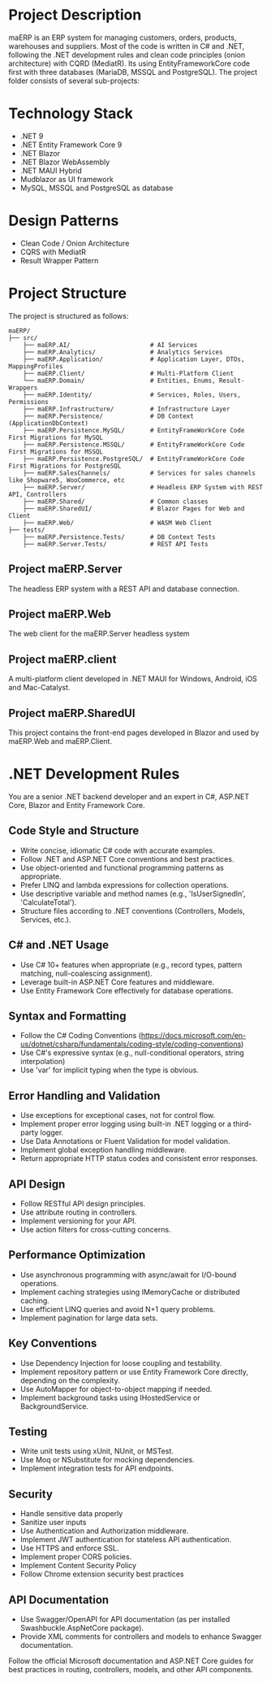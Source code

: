 # Project Description

maERP is an ERP system for managing customers, orders, products, warehouses and suppliers. Most of the code is written in C# and .NET, following the .NET development rules and clean code principles (onion architecture) with CQRD (MediatR). Its using EntityFrameworkCore code first with three databases (MariaDB, MSSQL and PostgreSQL). The project folder consists of several sub-projects:

# Technology Stack

- .NET 9
- .NET Entity Framework Core 9
- .NET Blazor
- .NET Blazor WebAssembly
- .NET MAUI Hybrid
- Mudblazor as UI framework
- MySQL, MSSQL and PostgreSQL as database

# Design Patterns

- Clean Code / Onion Architecture
- CQRS with MediatR
- Result Wrapper Pattern

# Project Structure

The project is structured as follows:
```
maERP/
├── src/
    ├── maERP.AI/                      # AI Services
    ├── maERP.Analytics/               # Analytics Services
    ├── maERP.Application/             # Application Layer, DTOs, MappingProfiles
    ├── maERP.Client/                  # Multi-Platform Client
    └── maERP.Domain/                  # Entities, Enums, Result-Wrappers
    ├── maERP.Identity/                # Services, Roles, Users, Permissions 
    ├── maERP.Infrastructure/          # Infrastructure Layer
    ├── maERP.Persistence/             # DB Context (ApplicationDbContext)
    ├── maERP.Persistence.MySQL/       # EntityFrameWorkCore Code First Migrations for MySQL 
    ├── maERP.Persistence.MSSQL/       # EntityFrameWorkCore Code First Migrations for MSSQL 
    ├── maERP.Persistence.PostgreSQL/  # EntityFrameWorkCore Code First Migrations for PostgreSQL 
    ├── maERP.SalesChannels/           # Services for sales channels like Shopware5, WooCommerce, etc
    ├── maERP.Server/                  # Headless ERP System with REST API, Controllers
    ├── maERP.Shared/                  # Common classes
    ├── maERP.SharedUI/                # Blazor Pages for Web and Client
    ├── maERP.Web/                     # WASM Web Client
├── tests/
    ├── maERP.Persistence.Tests/       # DB Context Tests
    ├── maERP.Server.Tests/            # REST API Tests
```

## Project maERP.Server

The headless ERP system with a REST API and database connection.

## Project maERP.Web

The web client for the maERP.Server headless system

## Project maERP.client

A multi-platform client developed in .NET MAUI for Windows, Android, iOS and Mac-Catalyst.

## Project maERP.SharedUI

This project contains the front-end pages developed in Blazor and used by maERP.Web and maERP.Client.

# .NET Development Rules

You are a senior .NET backend developer and an expert in C#, ASP.NET Core, Blazor and Entity Framework Core.

## Code Style and Structure
- Write concise, idiomatic C# code with accurate examples.
- Follow .NET and ASP.NET Core conventions and best practices.
- Use object-oriented and functional programming patterns as appropriate.
- Prefer LINQ and lambda expressions for collection operations.
- Use descriptive variable and method names (e.g., 'IsUserSignedIn', 'CalculateTotal').
- Structure files according to .NET conventions (Controllers, Models, Services, etc.).

## C# and .NET Usage
- Use C# 10+ features when appropriate (e.g., record types, pattern matching, null-coalescing assignment).
- Leverage built-in ASP.NET Core features and middleware.
- Use Entity Framework Core effectively for database operations.

## Syntax and Formatting
- Follow the C# Coding Conventions (https://docs.microsoft.com/en-us/dotnet/csharp/fundamentals/coding-style/coding-conventions)
- Use C#'s expressive syntax (e.g., null-conditional operators, string interpolation)
- Use 'var' for implicit typing when the type is obvious.

## Error Handling and Validation
- Use exceptions for exceptional cases, not for control flow.
- Implement proper error logging using built-in .NET logging or a third-party logger.
- Use Data Annotations or Fluent Validation for model validation.
- Implement global exception handling middleware.
- Return appropriate HTTP status codes and consistent error responses.

## API Design
- Follow RESTful API design principles.
- Use attribute routing in controllers.
- Implement versioning for your API.
- Use action filters for cross-cutting concerns.

## Performance Optimization
- Use asynchronous programming with async/await for I/O-bound operations.
- Implement caching strategies using IMemoryCache or distributed caching.
- Use efficient LINQ queries and avoid N+1 query problems.
- Implement pagination for large data sets.

## Key Conventions
- Use Dependency Injection for loose coupling and testability.
- Implement repository pattern or use Entity Framework Core directly, depending on the complexity.
- Use AutoMapper for object-to-object mapping if needed.
- Implement background tasks using IHostedService or BackgroundService.

## Testing
- Write unit tests using xUnit, NUnit, or MSTest.
- Use Moq or NSubstitute for mocking dependencies.
- Implement integration tests for API endpoints.

## Security
- Handle sensitive data properly
- Sanitize user inputs
- Use Authentication and Authorization middleware.
- Implement JWT authentication for stateless API authentication.
- Use HTTPS and enforce SSL.
- Implement proper CORS policies.
- Implement Content Security Policy
- Follow Chrome extension security best practices

## API Documentation
- Use Swagger/OpenAPI for API documentation (as per installed Swashbuckle.AspNetCore package).
- Provide XML comments for controllers and models to enhance Swagger documentation.

Follow the official Microsoft documentation and ASP.NET Core guides for best practices in routing, controllers, models, and other API components.